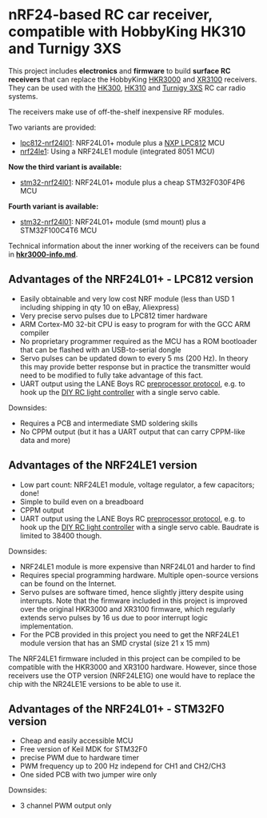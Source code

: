 # nRF24-based RC car receiver, compatible with HobbyKing HK310 and Turnigy 3XS

This project includes **electronics** and **firmware** to build **surface RC receivers** that can replace the HobbyKing [HKR3000](http://hobbyking.com/hobbyking/store/__12187__HK_3000_3ch_2_4ghz_FHSS_RX_suit_the_HK310_Transmitter.html) and [XR3100](http://hobbyking.com/hobbyking/store/__22910__HK3100_3ch_2_4ghz_FHSS_Micro_RX_suits_HK310_Turnigy_3XS_TX_.html) receivers. They can be used with the [HK300](http://hobbyking.com/hobbyking/store/__12177__HK_300_3_Channel_2_4ghz_FHSS_Ground_Radio.html), [HK310](http://hobbyking.com/hobbyking/store/__12181__HK_310_3_Channel_2_4ghz_FHSS_Ground_Radio.html) and [Turnigy 3XS](http://hobbyking.com/hobbyking/store/__24905__Turnigy_3XS_FHSS_2_4GHz_3_Channel_Radio_System.html) RC car radio systems.

The receivers make use of off-the-shelf inexpensive RF modules.

Two variants are provided:

- [lpc812-nrf24l01](lpc812-nrf24l01-receiver/): NRF24L01+ module plus a [NXP LPC812](http://www.nxp.com/products/microcontrollers/cortex_m0_m0/series/LPC800.html) MCU
- [nrf24le1](nrf24le1-receiver/): Using a NRF24LE1 module (integrated 8051 MCU)

**Now the third variant is available:**

- [stm32-nrf24l01](stm32-nrf24l01-receiver/): NRF24L01+ module plus a cheap STM32F030F4P6 MCU

**Fourth variant is available:**
- [stm32-nrf24l01](stm32-nrf24l01-receiver/): NRF24L01+ module (smd mount) plus a STM32F100C4T6 MCU

Technical information about the inner working of the receivers can be found
in **[hkr3000-info.md](doc/hkr3000-info.md)**.


## Advantages of the NRF24L01+ - LPC812 version

- Easily obtainable and very low cost NRF module (less than USD 1 including shipping in qty 10 on eBay, Aliexpress)
- Very precise servo pulses due to LPC812 timer hardware
- ARM Cortex-M0 32-bit CPU is easy to program for with the GCC ARM compiler
- No proprietary programmer required as the MCU has a ROM bootloader that can be flashed with an  USB-to-serial dongle
- Servo pulses can be updated down to every 5 ms (200 Hz). In theory this may provide better response but in practice the transmitter would need to be modified to fully take
advantage of this fact.
- UART output using the LANE Boys RC [preprocessor protocol](http://laneboysrc.blogspot.com/2012/12/pre-processor-for-diy-rc-light.html), e.g. to hook up the [DIY RC light controller](https://github.com/laneboysrc/rc-light-controller) with a single servo cable.

Downsides:

- Requires a PCB and intermediate SMD soldering skills
- No CPPM output (but it has a UART output that can carry CPPM-like data and more)


## Advantages of the NRF24LE1 version

- Low part count: NRF24LE1 module, voltage regulator, a few capacitors; done!
- Simple to build even on a breadboard
- CPPM output
- UART output using the LANE Boys RC [preprocessor protocol](http://laneboysrc.blogspot.com/2012/12/pre-processor-for-diy-rc-light.html), e.g. to hook up the [DIY RC light controller](https://github.com/laneboysrc/rc-light-controller) with a single servo cable. Baudrate is limited to 38400 though.

Downsides:

- NRF24LE1 module is more expensive than NRF24L01 and harder to find
- Requires special programming hardware. Multiple open-source versions can be found on the Internet.
- Servo pulses are software timed, hence slightly jittery despite using interrupts. Note that the firmware included in this project is improved over the original HKR3000 and XR3100 firmware, which regularly extends servo pulses by 16 us due to poor interrupt logic implementation.
- For the PCB provided in this project you need to get the NRF24LE1 module version that has an SMD crystal (size 21 x 15 mm)

The NRF24LE1 firmware included in this project can be compiled to be compatible with the HKR3000 and XR3100 hardware. However, since those receivers use the OTP version (NRF24LE1G) one would have to replace the chip with the NR24LE1E versions to be able to use it.


## Advantages of the NRF24L01+ - STM32F0 version

- Cheap and easily accessible MCU
- Free version of Keil MDK for STM32F0
- precise PWM due to hardware timer
- PWM frequency up to 200 Hz independ for CH1 and CH2/CH3
- One sided PCB with two jumper wire only

Downsides:

- 3 channel PWM output only
